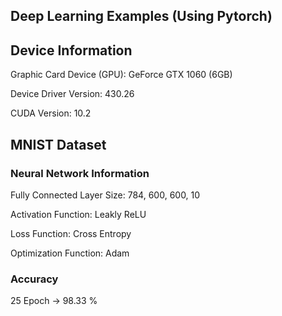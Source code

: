## Deep Learning Examples (Using Pytorch)

Device Information
---
Graphic Card Device (GPU): GeForce GTX 1060 (6GB)

Device Driver Version: 430.26

CUDA Version: 10.2

MNIST Dataset
---

### Neural Network Information
Fully Connected Layer Size: 784, 600, 600, 10

Activation Function: Leakly ReLU

Loss Function: Cross Entropy

Optimization Function: Adam

### Accuracy
25 Epoch -> 98.33 %

